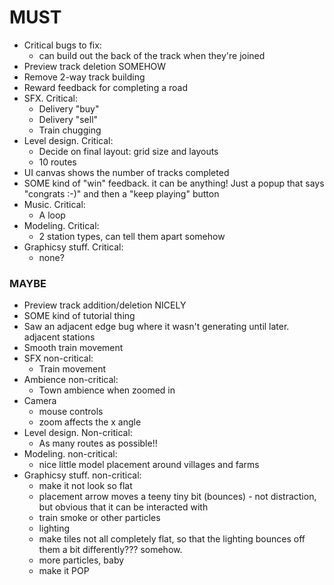 # MUST

- Critical bugs to fix:
    - can build out the back of the track when they're joined
- Preview track deletion SOMEHOW
- Remove 2-way track building
- Reward feedback for completing a road
- SFX. Critical:
    - Delivery "buy"
    - Delivery "sell"
    - Train chugging
- Level design. Critical:
    - Decide on final layout: grid size and layouts
    - 10 routes
- UI canvas shows the number of tracks completed
- SOME kind of "win" feedback. it can be anything! Just a popup that says "congrats :-)" and then a "keep playing" button
- Music. Critical:
    - A loop
- Modeling. Critical:
    - 2 station types, can tell them apart somehow
- Graphicsy stuff. Critical:
    - none?

### MAYBE

- Preview track addition/deletion NICELY
- SOME kind of tutorial thing
- Saw an adjacent edge bug where it wasn't generating until later. adjacent stations
- Smooth train movement
- SFX non-critical:
    - Train movement
- Ambience non-critical:
    - Town ambience when zoomed in
- Camera
    - mouse controls
    - zoom affects the x angle
- Level design. Non-critical:
    - As many routes as possible!!
- Modeling. non-critical:
    - nice little model placement around villages and farms
- Graphicsy stuff. non-critical:
    - make it not look so flat
    - placement arrow moves a teeny tiny bit (bounces) - not distraction, but obvious that it can be interacted with
    - train smoke or other particles
    - lighting
    - make tiles not all completely flat, so that the lighting bounces off them a bit differently??? somehow.
    - more particles, baby
    - make it POP